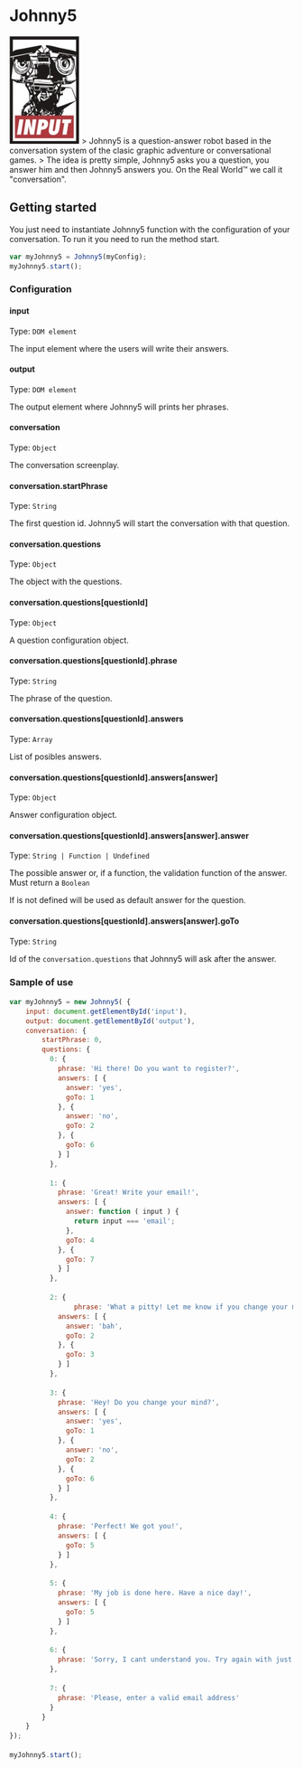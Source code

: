 # Johnny5
<img src=johnny5.jpg/>
> Johnny5 is a question-answer robot based in the conversation system of the clasic graphic adventure or conversational games.
> The idea is pretty simple, Johnny5 asks you a question, you answer him and then Johnny5 answers you. On the Real World™ we call it "conversation".


## Getting started

You just need to instantiate Johnny5 function with the configuration of your conversation. To run it you need to run the method start.

```js
var myJohnny5 = Johnny5(myConfig);
myJohnny5.start();
```
### Configuration

#### input
Type: `DOM element`

The input element where the users will write their answers.

#### output
Type: `DOM element`

The output element where Johnny5 will prints her phrases.

#### conversation
Type: `Object`

The conversation screenplay.

#### conversation.startPhrase
Type: `String`

The first question id. Johnny5 will start the conversation with that question.

#### conversation.questions
Type: `Object`

The object with the questions.

#### conversation.questions[questionId]
Type: `Object`

A question configuration object.

#### conversation.questions[questionId].phrase
Type: `String`

The phrase of the question.

#### conversation.questions[questionId].answers
Type: `Array`

List of posibles answers.

#### conversation.questions[questionId].answers[answer]
Type: `Object`

Answer configuration object.

#### conversation.questions[questionId].answers[answer].answer
Type: `String | Function | Undefined`

The possible answer or, if a function, the validation function of the answer. Must return a `Boolean`

If is not defined will be used as default answer for the question.

#### conversation.questions[questionId].answers[answer].goTo
Type: `String`

Id of the `conversation.questions` that Johnny5 will ask after the answer.


### Sample of use

```js
var myJohnny5 = new Johnny5( {
    input: document.getElementById('input'),
    output: document.getElementById('output'),
    conversation: {
        startPhrase: 0,
        questions: {
          0: {
            phrase: 'Hi there! Do you want to register?',
            answers: [ {
              answer: 'yes',
              goTo: 1
            }, {
              answer: 'no',
              goTo: 2
            }, {
              goTo: 6
            } ]
          },

          1: {
            phrase: 'Great! Write your email!',
            answers: [ {
              answer: function ( input ) {
                return input === 'email';
              },
              goTo: 4
            }, {
              goTo: 7
            } ]
          },

          2: {
                phrase: 'What a pitty! Let me know if you change your mind',
            answers: [ {
              answer: 'bah',
              goTo: 2
            }, {
              goTo: 3
            } ]
          },

          3: {
            phrase: 'Hey! Do you change your mind?',
            answers: [ {
              answer: 'yes',
              goTo: 1
            }, {
              answer: 'no',
              goTo: 2
            }, {
              goTo: 6
            } ]
          },

          4: {
            phrase: 'Perfect! We got you!',
            answers: [ {
              goTo: 5
            } ]
          },

          5: {
            phrase: 'My job is done here. Have a nice day!',
            answers: [ {
              goTo: 5
            } ]
          },

          6: {
            phrase: 'Sorry, I cant understand you. Try again with just yes or no.'
          },

          7: {
            phrase: 'Please, enter a valid email address'
          }
        }
    }
});

myJohnny5.start();
```